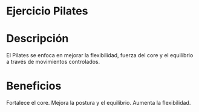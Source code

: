 # Ejercicio Pilates

# Descripción
El Pilates se enfoca en mejorar la flexibilidad, fuerza del core y el equilibrio a través de movimientos controlados.

# Beneficios
Fortalece el core.
Mejora la postura y el equilibrio.
Aumenta la flexibilidad.